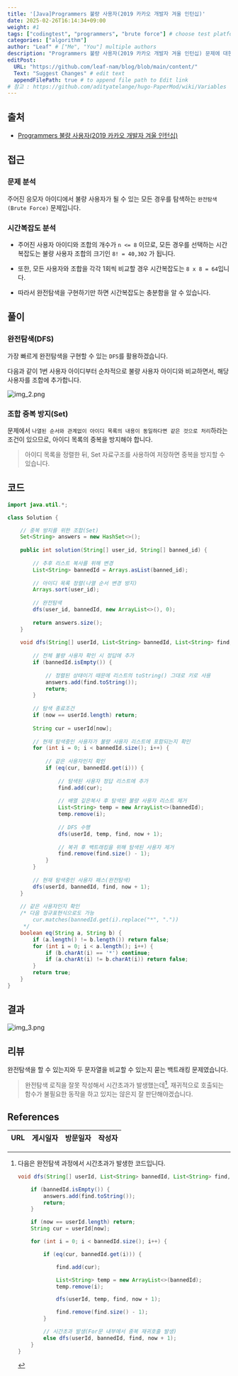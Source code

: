 ```yaml
---
title: '[Java]Programmers 불량 사용자(2019 카카오 개발자 겨울 인턴십)'
date: 2025-02-26T16:14:34+09:00
weight: #1
tags: ["codingtest", "programmers", "brute force"] # choose test platform
categories: ["algorithm"]
author: "Leaf" # ["Me", "You"] multiple authors
description: "Programmers 불량 사용자(2019 카카오 개발자 겨울 인턴십) 문제에 대한 해설입니다."
editPost:
  URL: "https://github.com/leaf-nam/blog/blob/main/content/"
  Text: "Suggest Changes" # edit text
  appendFilePath: true # to append file path to Edit link
# 참고 : https://github.com/adityatelange/hugo-PaperMod/wiki/Variables
---
```


## 출처

- [Programmers 불량 사용자(2019 카카오 개발자 겨울 인턴십)](https://school.programmers.co.kr/learn/courses/30/lessons/64064)

## 접근

### 문제 분석

주어진 응모자 아이디에서 불량 사용자가 될 수 있는 모든 경우를 탐색하는 `완전탐색(Brute Force)` 문제입니다. 

### 시간복잡도 분석

- 주어진 사용자 아이디와 조합의 개수가 `n <= 8` 이므로, 모든 경우를 선택하는 시간복잡도는 불량 사용자 조합의 크기인 `8! = 40,302` 가 됩니다.

- 또한, 모든 사용자와 조합을 각각 1회씩 비교할 경우 시간복잡도는 `8 x 8 = 64`입니다.

- 따라서 완전탐색을 구현하기만 하면 시간복잡도는 충분함을 알 수 있습니다.

## 풀이

### 완전탐색(DFS)

가장 빠르게 완전탐색을 구현할 수 있는 `DFS`를 활용하겠습니다.

다음과 같이 1번 사용자 아이디부터 순차적으로 불량 사용자 아이디와 비교하면서, 해당 사용자를 조합에 추가합니다.

![img_2.png](img_2.png)

### 조합 중복 방지(Set)

문제에서 `나열된 순서와 관계없이 아이디 목록의 내용이 동일하다면 같은 것으로 처리`하라는 조건이 있으므로, 아이디 목록의 중복을 방지해야 합니다.

> 아이디 목록을 정렬한 뒤, Set 자료구조를 사용하여 저장하면 중복을 방지할 수 있습니다.

## 코드

```java
import java.util.*;

class Solution {

    // 중복 방지를 위한 조합(Set)
    Set<String> answers = new HashSet<>();
    
    public int solution(String[] user_id, String[] banned_id) {
        
        // 추후 리스트 복사를 위해 변경
        List<String> bannedId = Arrays.asList(banned_id);
        
        // 아이디 목록 정렬(나열 순서 변경 방지)
        Arrays.sort(user_id);
        
        // 완전탐색
        dfs(user_id, bannedId, new ArrayList<>(), 0);
        
        return answers.size();
    }
    
    void dfs(String[] userId, List<String> bannedId, List<String> find, int now) {
        
        // 전체 불량 사용자 확인 시 정답에 추가
        if (bannedId.isEmpty()) {
            
            // 정렬된 상태이기 때문에 리스트의 toString() 그대로 키로 사용
            answers.add(find.toString());    
            return;
        }
        
        // 탐색 종료조건
        if (now == userId.length) return;
        
        String cur = userId[now];
        
        // 현재 탐색중인 사용자가 불량 사용자 리스트에 포함되는지 확인
        for (int i = 0; i < bannedId.size(); i++) {
            
            // 같은 사용자인지 확인
            if (eq(cur, bannedId.get(i))) {
                
                // 탐색된 사용자 정답 리스트에 추가
                find.add(cur);
                
                // 배열 깊은복사 후 탐색된 불량 사용자 리스트 제거
                List<String> temp = new ArrayList<>(bannedId);
                temp.remove(i);
                
                // DFS 수행
                dfs(userId, temp, find, now + 1);
                
                // 복귀 후 백트래킹을 위해 탐색된 사용자 제거
                find.remove(find.size() - 1);
            }
        }
        
        // 현재 탐색중인 사용자 패스(완전탐색)
        dfs(userId, bannedId, find, now + 1);
    }
    
    // 같은 사용자인지 확인
    /* 다음 정규표현식으로도 가능
        cur.matches(bannedId.get(i).replace("*", "."))
     */
    boolean eq(String a, String b) {
        if (a.length() != b.length()) return false;
        for (int i = 0; i < a.length(); i++) {
            if (b.charAt(i) == '*') continue;
            if (a.charAt(i) != b.charAt(i)) return false;
        }
        return true;
    }
}
```

## 결과

![img_3.png](img_3.png)

## 리뷰

완전탐색을 할 수 있는지와 두 문자열을 비교할 수 있는지 묻는 백트래킹 문제였습니다.

> 완전탐색 로직을 잘못 작성해서 시간초과가 발생했는데[^1], 재귀적으로 호출되는 함수가 불필요한 동작을 하고 있지는 않은지 잘 판단해야겠습니다.

## References

| URL | 게시일자 | 방문일자 | 작성자 |
| :-- | :------- | :------- | :----- |

[^1]: 다음은 완전탐색 과정에서 시간초과가 발생한 코드입니다.

    ```java
    void dfs(String[] userId, List<String> bannedId, List<String> find, int now) {

        if (bannedId.isEmpty()) {
            answers.add(find.toString());    
            return;
        }

        if (now == userId.length) return;
        String cur = userId[now];

        for (int i = 0; i < bannedId.size(); i++) {

            if (eq(cur, bannedId.get(i))) {

                find.add(cur);

                List<String> temp = new ArrayList<>(bannedId);
                temp.remove(i);

                dfs(userId, temp, find, now + 1);

                find.remove(find.size() - 1);
            }

            // 시간초과 발생(For문 내부에서 중복 재귀호출 발생)
            else dfs(userId, bannedId, find, now + 1);
        }
    }
    ```
